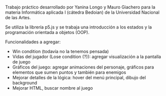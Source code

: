 Trabajo práctico desarrollado por Yanina Longo y Mauro Giachero para la materia Informática aplicada I (cátedra Bedoian) de la Universidad Nacional de las Artes.

Se utiliza la librería p5.js y se trabaja una introducción a los estados y la programación orientada a objetos (OOP).

Funcionalidades a agregar:

- Win condition (todavía no la tenemos pensada)
- Vidas del jugador (Lose condition (?)): agregar visualización a la pantalla de juego
- Gráficos del juego: agregar animaciones del personaje, gráficos para elementos que sumen puntos y también para enemigos
- Mejorar detalles de la lógica: hover del menú principal, dibujo del background
- Mejorar HTML, buscar nombre al juego

